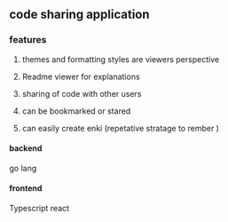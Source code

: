 ## code sharing application

### features

1. themes and formatting styles are viewers perspective

2. Readme viewer for explanations

3. sharing of code with other users 

4. can be bookmarked or stared

5. can easily create enki (repetative stratage to rember )

#### backend
go lang

#### frontend 
Typescript react